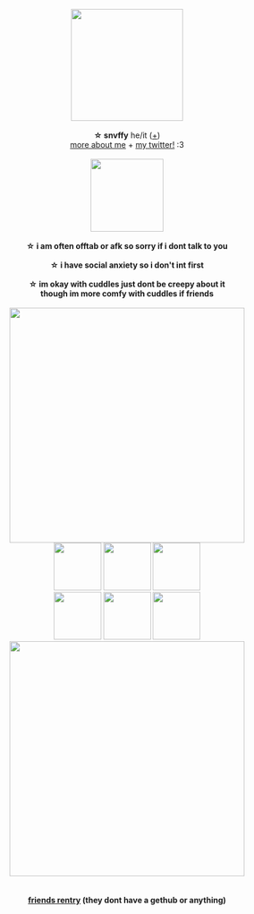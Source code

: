 <p align="center">
<img src="https://64.media.tumblr.com/ab8e32ffe6f5605bbd0ee2a96bcf8c09/c4b293f18a591360-6a/s400x600/3a73c2a09e6d911d50ad1900fd3b7f1fa6c0e802.pnj" width="200px">
<br><br><b>☆ snvffy</b> he/it  (<a href="https://pronouns.cc/@snvffy">+</a>) 
<br><a href="https://snvffy.straw.page/">more about me</a> + <a href="https://x.com/i_ate7bugz">my twitter!</a> :3<br><br>
  <img src="https://64.media.tumblr.com/295cc595a302877a1492dad2922de6c9/4f0841cb575967de-ce/s1280x1920/756f538b27ffbb947d7353d977c4cc9906c261d9.pnj" width="130px">
<br><br><b>☆ i am often offtab or afk so sorry if i dont talk to you
<br><br><b>☆ i have social anxiety so i don't int first
<br><br>☆ im okay with cuddles just dont be creepy about it
<br><b> though im more comfy with cuddles if friends </b>
<br><br><img src="https://64.media.tumblr.com/d8241114567992b5d924871b3d70dcbe/8e46577bedd8d429-70/s2048x3072/2bdefa1c0f1ae10ac52849fec42a75440adde602.pnj" width="420px">
  <br><img src="https://64.media.tumblr.com/e8440456acb50b507028b6378eeb6187/0a844093c4702aee-c0/s100x200/0cd31e85d122ef0197a3cd59e266b94fb3401725.gifv" width="85px"> <img src="https://64.media.tumblr.com/ca18a4757a14671c08a2caf56556b3af/64fd72d872061a87-f2/s250x400/0b06d32bff9a95dbef4010376839c85bd2934a27.gifv" width="85px"> <img src="https://64.media.tumblr.com/e328ee0f3f80c5d6596378979e7f7988/b3d83bbf44993478-7f/s100x200/4c8aafca73e51867644cf0ffd5b3e0d84797a320.pnj" width="85px"> 
  <br><img src="https://64.media.tumblr.com/4b3274bae24ad6c6a5cc48032a9b64d8/64fd72d872061a87-76/s250x400/0a1bc783e93b4b75e178b385a674f9e2d3ce6335.gifv" width="85px"> <img src="https://64.media.tumblr.com/197e2b2b52919a6c0f2ac71c9cf01902/5e763f6fc9747e69-b0/s100x200/2e5704afbccf03c507d76d0589dadd324230bb1d.pnj" width="85px"> <img src="https://64.media.tumblr.com/5f7baf5b8c8170d3fb00ed5907a7610b/91bb6b623c07e82c-cd/s100x200/9f61682804c1c42d315edf9931dfe848a0469287.gifv" width="85px">
<br><img src="https://64.media.tumblr.com/d8241114567992b5d924871b3d70dcbe/8e46577bedd8d429-70/s2048x3072/2bdefa1c0f1ae10ac52849fec42a75440adde602.pnj" width="420px">
<br>
<br>
<br><a href="https://rentry.co/someonessystem">friends rentry</a> (they dont have a gethub or anything)
